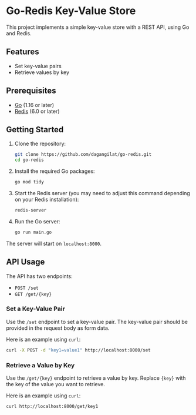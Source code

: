 # Go-Redis Key-Value Store
This project implements a simple key-value store with a REST API, using Go and Redis.

## Features
- Set key-value pairs
- Retrieve values by key

## Prerequisites
- [Go](https://golang.org/dl/) (1.16 or later)
- [Redis](https://redis.io/download) (6.0 or later)

## Getting Started
1. Clone the repository:
    ```bash
    git clone https://github.com/dagangilat/go-redis.git
    cd go-redis
    ```

2. Install the required Go packages:
    ```bash
    go mod tidy
    ```

3. Start the Redis server (you may need to adjust this command depending on your Redis installation):
    ```bash
    redis-server
    ```

4. Run the Go server:
    ```bash
    go run main.go
    ```

The server will start on `localhost:8000`.

## API Usage

The API has two endpoints:

- `POST /set`
- `GET /get/{key}`

### Set a Key-Value Pair

Use the `/set` endpoint to set a key-value pair. The key-value pair should be provided in the request body as form data.

Here is an example using `curl`:

```bash
curl -X POST -d "key1=value1" http://localhost:8000/set
```

### Retrieve a Value by Key

Use the `/get/{key}` endpoint to retrieve a value by key. Replace `{key}` with the key of the value you want to retrieve.

Here is an example using `curl`:

```bash
curl http://localhost:8000/get/key1
```
